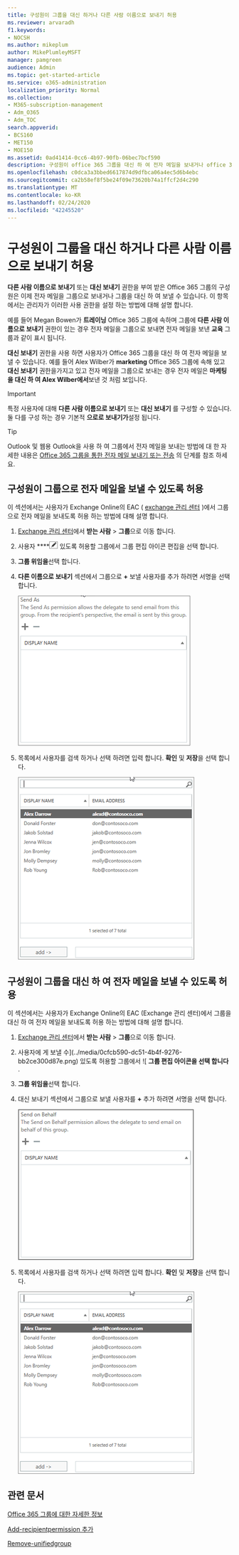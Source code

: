 ```yaml
---
title: 구성원이 그룹을 대신 하거나 다른 사람 이름으로 보내기 허용
ms.reviewer: arvaradh
f1.keywords:
- NOCSH
ms.author: mikeplum
author: MikePlumleyMSFT
manager: pamgreen
audience: Admin
ms.topic: get-started-article
ms.service: o365-administration
localization_priority: Normal
ms.collection:
- M365-subscription-management
- Adm_O365
- Adm_TOC
search.appverid:
- BCS160
- MET150
- MOE150
ms.assetid: 0ad41414-0cc6-4b97-90fb-06bec7bcf590
description: 구성원이 office 365 그룹을 대신 하 여 전자 메일을 보내거나 office 365 그룹을 사용 하 여 전자 메일을 보내는 것을 허용 하는 방법에 대해 알아봅니다.
ms.openlocfilehash: c0dca3a3bbed6617874d9dfbca06a4ec5d6b4ebc
ms.sourcegitcommit: ca2b58ef8f5be24f09e73620b74a1ffcf2d4c290
ms.translationtype: MT
ms.contentlocale: ko-KR
ms.lasthandoff: 02/24/2020
ms.locfileid: "42245520"
---
```

# <a name="allow-members-to-send-as-or-send-on-behalf-of-a-group"></a>구성원이 그룹을 대신 하거나 다른 사람 이름으로 보내기 허용

**다른 사람 이름으로 보내기** 또는 **대신 보내기** 권한을 부여 받은 Office 365 그룹의 구성원은 이제 전자 메일을 그룹으로 보내거나 그룹을 대신 하 여 보낼 수 있습니다. 이 항목에서는 관리자가 이러한 사용 권한을 설정 하는 방법에 대해 설명 합니다.
  
예를 들어 Megan Bowen가 **트레이닝** Office 365 그룹에 속하며 그룹에 **다른 사람 이름으로 보내기** 권한이 있는 경우 전자 메일을 그룹으로 보내면 전자 메일을 보낸 **교육** 그룹과 같이 표시 됩니다. 
  
**대신 보내기** 권한을 사용 하면 사용자가 Office 365 그룹을 대신 하 여 전자 메일을 보낼 수 있습니다. 예를 들어 Alex Wilber가 **marketing** Office 365 그룹에 속해 있고 **대신 보내기** 권한을가지고 있고 전자 메일을 그룹으로 보내는 경우 전자 메일은 **마케팅을 대신 하 여 Alex Wilber에서**보낸 것 처럼 보입니다.

> [!IMPORTANT]
> 특정 사용자에 대해 **다른 사람 이름으로 보내기** 또는 **대신 보내기** 를 구성할 수 있습니다. 둘 다를 구성 하는 경우 기본적 **으로로 보내기가**설정 됩니다.

> [!TIP]
> Outlook 및 웹용 Outlook을 사용 하 여 그룹에서 전자 메일을 보내는 방법에 대 한 자세한 내용은 [Office 365 그룹을 통한 전자 메일 보내기 또는 전송](https://support.office.com/article/0f4964af-aec6-484b-a65c-0434df8cdb6b.aspx) 의 단계를 참조 하세요.
    
## <a name="allow-members-to-send-email-as-a-group"></a>구성원이 그룹으로 전자 메일을 보낼 수 있도록 허용

이 섹션에서는 사용자가 Exchange Online의 EAC ( [exchange 관리 센터](https://go.microsoft.com/fwlink/p/?linkid=2059104) )에서 그룹으로 전자 메일을 보내도록 허용 하는 방법에 대해 설명 합니다.
  
1. <a href="https://go.microsoft.com/fwlink/p/?linkid=2059104" target="_blank">Exchange 관리 센터</a>에서 **받는 사람** \> **그룹**으로 이동 합니다.
    
2. 사용자 ****![에 게 보낼 수](../media/0cfcb590-dc51-4b4f-9276-bb2ce300d87e.png) 있도록 허용할 그룹에서 그룹 편집 아이콘 편집을 선택 합니다.   
    
3. **그룹 위임을**선택 합니다.
    
4. **다른 이름으로 보내기** 섹션에서 그룹으로 **+** 보낼 사용자를 추가 하려면 서명을 선택 합니다. 
    
    ![+ 기호를 선택 하 여 Office 365 그룹으로 보낼 사용자를 추가 합니다.](../media/1df167f6-1eff-4f98-9ecd-4230fab46557.png)
  
5. 목록에서 사용자를 검색 하거나 선택 하려면 입력 합니다. **확인** 및 **저장**을 선택 합니다.
    
    ![목록에서 사용자를 검색 하거나 선택 하려면 입력 합니다.](../media/522919cf-664c-4a25-8076-c51c8c9fbe43.png)
  
## <a name="allow-members-to-send-email-on-behalf-of-a-group"></a>구성원이 그룹을 대신 하 여 전자 메일을 보낼 수 있도록 허용

이 섹션에서는 사용자가 Exchange Online의 EAC (Exchange 관리 센터)에서 그룹을 대신 하 여 전자 메일을 보내도록 허용 하는 방법에 대해 설명 합니다.
  
1. <a href="https://go.microsoft.com/fwlink/p/?linkid=2059104" target="_blank">Exchange 관리 센터</a>에서 **받는 사람** \> **그룹**으로 이동 합니다.
    
2. 사용자에 게 보낼 수](../media/0cfcb590-dc51-4b4f-9276-bb2ce300d87e.png) 있도록 허용할 그룹에서 ![ **그룹 편집 아이콘을 선택 합니다** . 
    
3. **그룹 위임을**선택 합니다.
    
4. 대신 보내기 섹션에서 그룹으로 보낼 사용자를 **+** 추가 하려면 서명을 선택 합니다. 
    
    ![+ 기호를 선택 하 여 Office 365 그룹으로 보낼 사용자를 추가 합니다.](../media/2bae0579-8907-4d6b-8920-ddd6555897b4.png)
  
5. 목록에서 사용자를 검색 하거나 선택 하려면 입력 합니다. **확인** 및 **저장**을 선택 합니다.
    
    ![목록에서 사용자를 검색 하거나 선택 하려면 입력 합니다.](../media/522919cf-664c-4a25-8076-c51c8c9fbe43.png)

## <a name="related-articles"></a>관련 문서

[Office 365 그룹에 대한 자세한 정보](https://support.office.com/article/3f780e8e-61aa-4287-830d-ff6209cbc192.aspx)

[Add-recipientpermission 추가](https://go.microsoft.com/fwlink/p/?LinkId=723960)

[Remove-unifiedgroup](https://go.microsoft.com/fwlink/p/?LinkId=616189)

